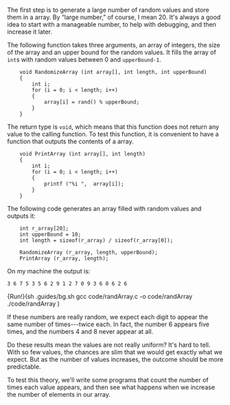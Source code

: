 The first step is to generate a large number of random values and store them in a array.  By “large number,” of course, I mean 20.  It's always a good idea to start with a manageable number, to help with debugging, and then increase it later.

The following function takes three arguments, an array of integers,  the size of the array and an upper bound for the random values.   It fills the array of `int`s with random values between 0 and `upperBound-1`.

```code
    void RandomizeArray (int array[], int length, int upperBound) 
    {
        int i;
        for (i = 0; i < length; i++) 
        {
            array[i] = rand() % upperBound;
        }
    }
```
The return type is `void`, which means that this function does not return any value to the calling function. To test this function, it is convenient to have a function that outputs the contents of a array.

```code
    void PrintArray (int array[], int length) 
    {
        int i;
        for (i = 0; i < length; i++) 
        {
            printf ("%i ",  array[i]);
        }
    }
```
The following code generates an array filled with random values and outputs it:

```code
    int r_array[20];
    int upperBound = 10;
    int length = sizeof(r_array) / sizeof(r_array[0]);
  
    RandomizeArray (r_array, length, upperBound);
    PrintArray (r_array, length);
```

On my machine the output is:

```code
3 6 7 5 3 5 6 2 9 1 2 7 0 9 3 6 0 6 2 6 
```
{Run!}(sh .guides/bg.sh gcc code/randArray.c -o code/randArray ./code/randArray )

If these numbers are really random, we expect each digit to appear the same number of times---twice each.  In fact, the number 6 appears five times, and the numbers 4 and 8 never appear at all.

Do these results mean the values are not really uniform?  It's hard to tell.  With so few values, the chances are slim that we would get exactly what we expect.  But as the number of values increases, the outcome should be more predictable.

To test this theory, we'll write some programs that count the number of times each value appears, and then see what happens when we increase the number of elements in our array.